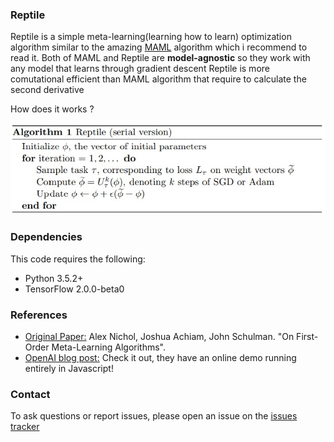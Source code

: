 ### Reptile
Reptile is a simple meta-learning(learning how to learn) optimization algorithm similar to the amazing [MAML](https://arxiv.org/abs/1703.03400) algorithm which i recommend to read it.
Both of MAML and Reptile are **model-agnostic** so they work with any model that learns through gradient descent
Reptile is more comutational efficient than MAML algorithm that require to calculate the second derivative

How does it works ?

![Alt text](images/algorithm.png?raw=true "Title")

### Dependencies
This code requires the following:

- Python 3.5.2+
- TensorFlow 2.0.0-beta0

### References
- [Original Paper:](https://arxiv.org/abs/1803.02999) Alex Nichol, Joshua Achiam, John Schulman. "On First-Order Meta-Learning Algorithms".
- [OpenAI blog post:](https://blog.openai.com/reptile) Check it out, they have an online demo running entirely in Javascript!

### Contact
To ask questions or report issues, please open an issue on the [issues tracker](https://github.com/eng-amrahmed/reptile-tf2/issues)
